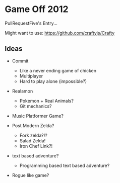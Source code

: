 # Game Off 2012

PullRequestFive's Entry...

Might want to use: https://github.com/craftyjs/Crafty

## Ideas

 * Commit
   * Like a never ending game of chicken
   * Multiplayer
   * Hard to play alone (impossible?)

 * Realamon
   * Pokemon + Real Animals?
   * Git mechanics?

 * Music Platformer Game?

 * Post Modern Zelda?
   * Fork zelda?!?
   * Salad Zelda!
   * Iron Chef Link?!

 * text based adventure?
   * Programming based text based adventure?

 * Rogue like game?
